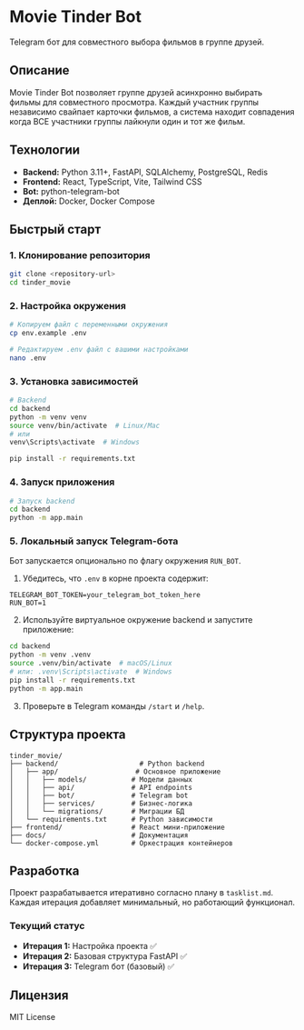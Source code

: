 # Movie Tinder Bot

Telegram бот для совместного выбора фильмов в группе друзей.

## Описание

Movie Tinder Bot позволяет группе друзей асинхронно выбирать фильмы для совместного просмотра. Каждый участник группы независимо свайпает карточки фильмов, а система находит совпадения когда ВСЕ участники группы лайкнули один и тот же фильм.

## Технологии

- **Backend:** Python 3.11+, FastAPI, SQLAlchemy, PostgreSQL, Redis
- **Frontend:** React, TypeScript, Vite, Tailwind CSS
- **Bot:** python-telegram-bot
- **Деплой:** Docker, Docker Compose

## Быстрый старт

### 1. Клонирование репозитория
```bash
git clone <repository-url>
cd tinder_movie
```

### 2. Настройка окружения
```bash
# Копируем файл с переменными окружения
cp env.example .env

# Редактируем .env файл с вашими настройками
nano .env
```

### 3. Установка зависимостей
```bash
# Backend
cd backend
python -m venv venv
source venv/bin/activate  # Linux/Mac
# или
venv\Scripts\activate  # Windows

pip install -r requirements.txt
```

### 4. Запуск приложения
```bash
# Запуск backend
cd backend
python -m app.main
```

### 5. Локальный запуск Telegram-бота

Бот запускается опционально по флагу окружения `RUN_BOT`.

1) Убедитесь, что `.env` в корне проекта содержит:
```
TELEGRAM_BOT_TOKEN=your_telegram_bot_token_here
RUN_BOT=1
```
2) Используйте виртуальное окружение backend и запустите приложение:
```bash
cd backend
python -m venv .venv
source .venv/bin/activate  # macOS/Linux
# или: .venv\Scripts\activate  # Windows
pip install -r requirements.txt
python -m app.main
```
3) Проверьте в Telegram команды `/start` и `/help`.

## Структура проекта

```
tinder_movie/
├── backend/                    # Python backend
│   ├── app/                   # Основное приложение
│   │   ├── models/           # Модели данных
│   │   ├── api/              # API endpoints
│   │   ├── bot/              # Telegram bot
│   │   ├── services/         # Бизнес-логика
│   │   └── migrations/       # Миграции БД
│   └── requirements.txt      # Python зависимости
├── frontend/                 # React мини-приложение
├── docs/                     # Документация
└── docker-compose.yml        # Оркестрация контейнеров
```

## Разработка

Проект разрабатывается итеративно согласно плану в `tasklist.md`. Каждая итерация добавляет минимальный, но работающий функционал.

### Текущий статус
- **Итерация 1:** Настройка проекта ✅
- **Итерация 2:** Базовая структура FastAPI ✅
- **Итерация 3:** Telegram бот (базовый) ✅

## Лицензия

MIT License
